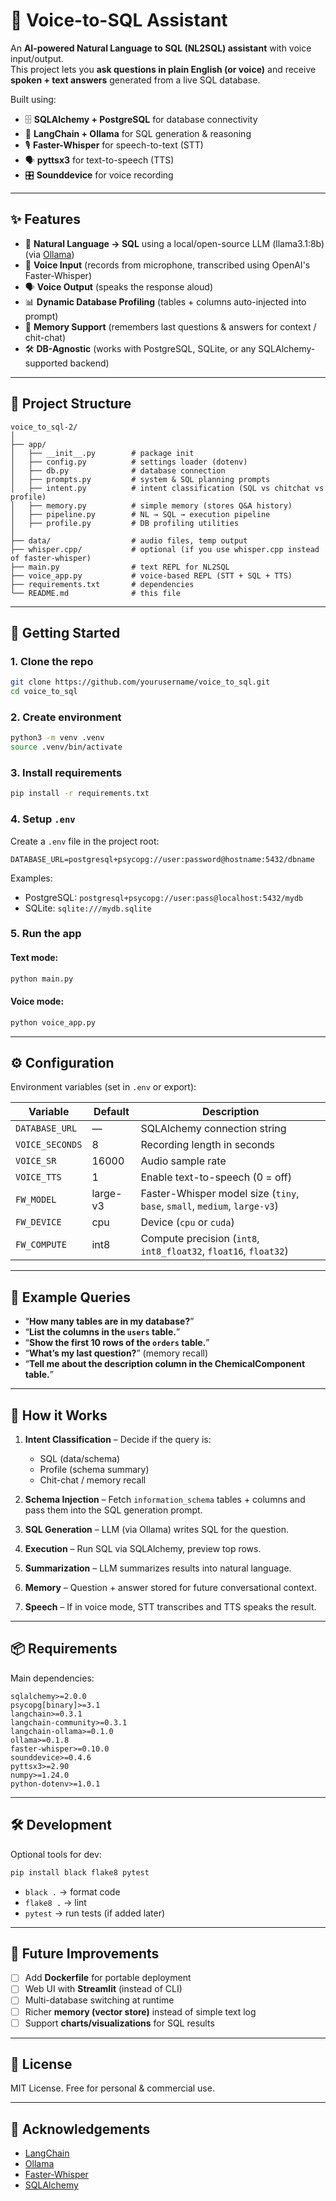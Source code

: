 # 🎤 Voice-to-SQL Assistant

An **AI-powered Natural Language to SQL (NL2SQL) assistant** with voice input/output.  
This project lets you **ask questions in plain English (or voice)** and receive **spoken + text answers** generated from a live SQL database.  

Built using:
- 🗄️ **SQLAlchemy + PostgreSQL** for database connectivity  
- 🧠 **LangChain + Ollama** for SQL generation & reasoning  
- 🎙️ **Faster-Whisper** for speech-to-text (STT)  
- 🗣️ **pyttsx3** for text-to-speech (TTS)  
- 🎛️ **Sounddevice** for voice recording  

---

## ✨ Features

- 🔗 **Natural Language → SQL** using a local/open-source LLM (llama3.1:8b) (via [Ollama](https://ollama.com))  
- 🎤 **Voice Input** (records from microphone, transcribed using OpenAI's Faster-Whisper)  
- 🗣️ **Voice Output** (speaks the response aloud)  
- 📊 **Dynamic Database Profiling** (tables + columns auto-injected into prompt)  
- 🧠 **Memory Support** (remembers last questions & answers for context / chit-chat)  
- 🛠️ **DB-Agnostic** (works with PostgreSQL, SQLite, or any SQLAlchemy-supported backend)  

---

## 📂 Project Structure

```
voice_to_sql-2/
│
├── app/
│   ├── __init__.py        # package init
│   ├── config.py          # settings loader (dotenv)
│   ├── db.py              # database connection
│   ├── prompts.py         # system & SQL planning prompts
│   ├── intent.py          # intent classification (SQL vs chitchat vs profile)
│   ├── memory.py          # simple memory (stores Q&A history)
│   ├── pipeline.py        # NL → SQL → execution pipeline
│   ├── profile.py         # DB profiling utilities
│
├── data/                  # audio files, temp output
├── whisper.cpp/           # optional (if you use whisper.cpp instead of faster-whisper)
├── main.py                # text REPL for NL2SQL
├── voice_app.py           # voice-based REPL (STT + SQL + TTS)
├── requirements.txt       # dependencies
└── README.md              # this file
```

---

## 🚀 Getting Started

### 1. Clone the repo

```bash
git clone https://github.com/yourusername/voice_to_sql.git
cd voice_to_sql
```

### 2. Create environment

```bash
python3 -m venv .venv
source .venv/bin/activate
```

### 3. Install requirements

```bash
pip install -r requirements.txt
```

### 4. Setup `.env`

Create a `.env` file in the project root:

```env
DATABASE_URL=postgresql+psycopg://user:password@hostname:5432/dbname
```

Examples:
- PostgreSQL: `postgresql+psycopg://user:pass@localhost:5432/mydb`
- SQLite: `sqlite:///mydb.sqlite`

### 5. Run the app

#### Text mode:

```bash
python main.py
```

#### Voice mode:

```bash
python voice_app.py
```

---

## ⚙️ Configuration

Environment variables (set in `.env` or export):

| Variable         | Default    | Description |
|------------------|------------|-------------|
| `DATABASE_URL`   | —          | SQLAlchemy connection string |
| `VOICE_SECONDS`  | 8          | Recording length in seconds |
| `VOICE_SR`       | 16000      | Audio sample rate |
| `VOICE_TTS`      | 1          | Enable text-to-speech (0 = off) |
| `FW_MODEL`       | large-v3   | Faster-Whisper model size (`tiny`, `base`, `small`, `medium`, `large-v3`) |
| `FW_DEVICE`      | cpu        | Device (`cpu` or `cuda`) |
| `FW_COMPUTE`     | int8       | Compute precision (`int8`, `int8_float32`, `float16`, `float32`) |

---

## 📖 Example Queries

- “**How many tables are in my database?**”  
- “**List the columns in the `users` table.**”  
- “**Show the first 10 rows of the `orders` table.**”  
- “**What’s my last question?**” (memory recall)  
- “**Tell me about the description column in the ChemicalComponent table.**”  

---

## 🧠 How it Works

1. **Intent Classification** – Decide if the query is:
   - SQL (data/schema)  
   - Profile (schema summary)  
   - Chit-chat / memory recall  

2. **Schema Injection** – Fetch `information_schema` tables + columns and pass them into the SQL generation prompt.  

3. **SQL Generation** – LLM (via Ollama) writes SQL for the question.  

4. **Execution** – Run SQL via SQLAlchemy, preview top rows.  

5. **Summarization** – LLM summarizes results into natural language.  

6. **Memory** – Question + answer stored for future conversational context.  

7. **Speech** – If in voice mode, STT transcribes and TTS speaks the result.  

---

## 📦 Requirements

Main dependencies:

```
sqlalchemy>=2.0.0
psycopg[binary]>=3.1
langchain>=0.3.1
langchain-community>=0.3.1
langchain-ollama>=0.1.0
ollama>=0.1.8
faster-whisper>=0.10.0
sounddevice>=0.4.6
pyttsx3>=2.90
numpy>=1.24.0
python-dotenv>=1.0.1
```

---

## 🛠️ Development

Optional tools for dev:

```bash
pip install black flake8 pytest
```

- `black .` → format code  
- `flake8 .` → lint  
- `pytest` → run tests (if added later)  

---

## 🌟 Future Improvements
  
- [ ] Add **Dockerfile** for portable deployment  
- [ ] Web UI with **Streamlit** (instead of CLI)  
- [ ] Multi-database switching at runtime  
- [ ] Richer **memory (vector store)** instead of simple text log  
- [ ] Support **charts/visualizations** for SQL results  

---

## 📜 License

MIT License. Free for personal & commercial use.  

---

## 🙌 Acknowledgements

- [LangChain](https://www.langchain.com/)  
- [Ollama](https://ollama.com)  
- [Faster-Whisper](https://github.com/guillaumekln/faster-whisper)  
- [SQLAlchemy](https://www.sqlalchemy.org/)  
